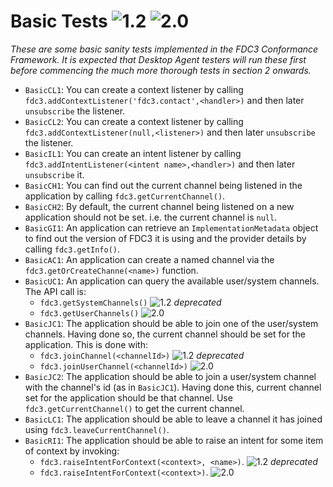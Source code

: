# Basic Tests ![1.2](https://img.shields.io/badge/FDC3-1.2-green) ![2.0](https://img.shields.io/badge/FDC3-2.0-blue)

_These are some basic sanity tests implemented in the FDC3 Conformance Framework.  It is expected that Desktop Agent testers will run these first before commencing the much more thorough tests in section 2 onwards._

- `BasicCL1`: You can create a context listener by calling `fdc3.addContextListener('fdc3.contact',<handler>)` and then later `unsubscribe` the listener.
- `BasicCL2`: You can create a context listener by calling `fdc3.addContextListener(null,<listener>)` and then later `unsubscribe` the listener.
- `BasicIL1`: You can create an intent listener by calling `fdc3.addIntentListener(<intent name>,<handler>)` and then later `unsubscribe` it.
- `BasicCH1`: You can find out the current channel being listened in the application by calling `fdc3.getCurrentChannel()`.
- `BasicCH2`: By default, the current channel being listened on a new application should not be set. i.e. the current channel is `null`. 
- `BasicGI1`: An application can retrieve an `ImplementationMetadata` object to find out the version of FDC3 it is using and the provider details by calling `fdc3.getInfo()`. 
- `BasicAC1`: An application can create a named channel via the `fdc3.getOrCreateChanne(<name>)` function. 
- `BasicUC1`: An application can query the available user/system channels.  The API call is:
  - `fdc3.getSystemChannels()` ![1.2](https://img.shields.io/badge/FDC3-1.2-green) _deprecated_
  - `fdc3.getUserChannels()` ![2.0](https://img.shields.io/badge/FDC3-2.0-blue)
- `BasicJC1`: The application should be able to join one of the user/system channels.  Having done so, the current channel should be set for the application.  This is done with:
  - `fdc3.joinChannel(<channelId>)` ![1.2](https://img.shields.io/badge/FDC3-1.2-green) _deprecated_
  - `fdc3.joinUserChannel(<channelId>)` ![2.0](https://img.shields.io/badge/FDC3-2.0-blue) 
- `BasicJC2`: The application should be able to join a user/system channel with the channel's id (as in `BasicJC1`).  Having done this, current channel set for the application should be that channel.  Use `fdc3.getCurrentChannel()` to get the current channel.
- `BasicLC1`: The application should be able to leave a channel it has joined using `fdc3.leaveCurrentChannel()`.
- `BasicRI1`: The application should be able to raise an intent for some item of context by invoking:
  - `fdc3.raiseIntentForContext(<context>, <name>)`. ![1.2](https://img.shields.io/badge/FDC3-1.2-green) _deprecated_
  - `fdc3.raiseIntentForContext(<context>)`. ![2.0](https://img.shields.io/badge/FDC3-2.0-blue)
